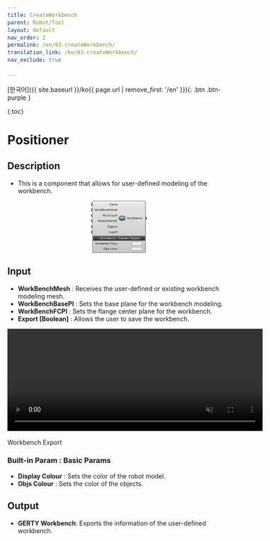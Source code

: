 ```yaml
---
title: CreateWorkbench
parent: Robot/Tool
layout: default
nav_order: 2
permalink: /en/03-createWorkbench/
translation_link: /ko/03-createWorkbench/
nav_exclude: true

---
```


<!-- [English]({{ site.baseurl }}/en{{ page.url | remove_first: '/ko' }}){: .btn .btn-purple } -->
[한국어]({{ site.baseurl }}/ko{{ page.url | remove_first: '/en' }}){: .btn .btn-purple }

{:toc}
# Positioner

## Description

* This is a component that allows for user-defined modeling of the workbench.

<p align="center">  <img src="/assets/images/Workbench.png" align="center" width="25%"></p>

## Input

* **WorkBenchMesh** : Receives the user-defined or existing workbench modeling mesh.
* **WorkBenchBasePl** : Sets the base plane for the workbench modeling.
* **WorkBenchFCPl** : Sets the flange center plane for the workbench.
* **Export [Boolean]** : Allows the user to save the workbench.

<p align="center"> 
<video src="/assets/images/Workbench_Export.mp4" width="576px" height="230px" autoplay=1 muted=1 loop=1 align="center"></video><figcaption>Workbench Export</figcaption>
</p>

### Built-in Param : Basic Params

* **Display Colour** : Sets the color of the robot model.
* **Objs Colour** : Sets the color of the objects.

## Output

* **GERTY Workbench**: Exports the information of the user-defined workbench.